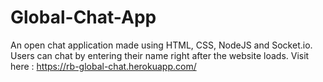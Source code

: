 # Global-Chat-App
An open chat application made using HTML, CSS, NodeJS and Socket.io.
Users can chat by entering their name right after the website loads.
Visit here : https://rb-global-chat.herokuapp.com/
